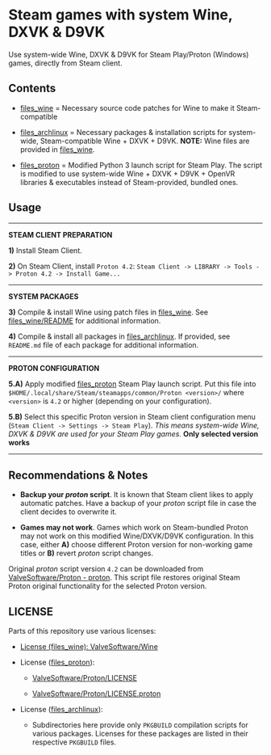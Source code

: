 # Steam games with system Wine, DXVK & D9VK

Use system-wide Wine, DXVK & D9VK for Steam Play/Proton (Windows) games, directly from Steam client.

## Contents

- [files_wine](files_wine) = Necessary source code patches for Wine to make it Steam-compatible

- [files_archlinux](files_archlinux) = Necessary packages & installation scripts for system-wide, Steam-compatible Wine + DXVK + D9VK. **NOTE:** Wine files are provided in [files_wine](files_wine).

- [files_proton](files_proton) = Modified Python 3 launch script for Steam Play. The script is modified to use system-wide Wine + DXVK + D9VK + OpenVR libraries & executables instead of Steam-provided, bundled ones.

## Usage

-----

**STEAM CLIENT PREPARATION**

**1)** Install Steam Client.

**2)** On Steam Client, install `Proton 4.2`: `Steam Client -> LIBRARY -> Tools -> Proton 4.2 -> Install Game...`

-----

**SYSTEM PACKAGES**

**3)** Compile & install Wine using patch files in [files_wine](files_wine). See [files_wine/README](files_wine/README.md) for additional information.

**4)** Compile & install all packages in [files_archlinux](files_archlinux). If provided, see `README.md` file of each package for additional information.

-----

**PROTON CONFIGURATION**

**5.A)** Apply modified [files_proton](files_proton/proton) Steam Play launch script. Put this file into `$HOME/.local/share/Steam/steamapps/common/Proton <version>/` where `<version>` is `4.2` or higher (depending on your configuration).

**5.B)** Select this specific Proton version in Steam client configuration menu (`Steam Client -> Settings -> Steam Play`). _This means system-wide Wine, DXVK & D9VK are used for your Steam Play games._ **Only selected version works**

-----

## Recommendations & Notes

- **Backup your _proton_ script**. It is known that Steam client likes to apply automatic patches. Have a backup of your _proton_ script file in case the client decides to overwrite it.

- **Games may not work**. Games which work on Steam-bundled Proton may not work on this modified Wine/DXVK/D9VK configuration. In this case, either **A)** choose different Proton version for non-working game titles or **B)** revert _proton_ script changes.

Original _proton_ script version `4.2` can be downloaded from [ValveSoftware/Proton - proton](https://github.com/ValveSoftware/Proton/blob/proton_4.2/proton). This script file restores original Steam Proton original functionality for the selected Proton version.

## LICENSE

Parts of this repository use various licenses:

- [License (files_wine): ValveSoftware/Wine](https://github.com/ValveSoftware/wine/blob/proton_4.2/LICENSE)

- License ([files_proton](files_proton)):

  - [ValveSoftware/Proton/LICENSE](https://github.com/ValveSoftware/Proton/blob/proton_4.2/LICENSE)

  - [ValveSoftware/Proton/LICENSE.proton](https://github.com/ValveSoftware/Proton/blob/proton_4.2/LICENSE.proton)

- License ([files_archlinux](files_archlinux)):

  - Subdirectories here provide only `PKGBUILD` compilation scripts for various packages. Licenses for these packages are listed in their respective `PKGBUILD` files.
